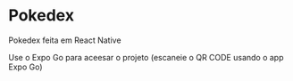 # Pokedex
Pokedex feita em React Native 

Use o Expo Go para aceesar o projeto (escaneie o QR CODE usando o app Expo Go)
